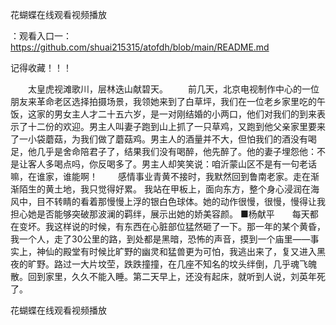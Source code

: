 花蝴蝶在线观看视频播放

：观看入口一：https://github.com/shuai215315/atofdh/blob/main/README.md


记得收藏！！！



　　太皇虎视滩歌川，层林迭山献碧天。
　　前几天，北京电视制作中心的一位朋友来革命老区选择拍摄场景，我领她来到了白草坪，我们在一位老乡家里吃的午饭，这家的男女主人才二十五六岁，是一对刚结婚的小两口，他们对我们的到来表示了十二份的欢迎。男主人叫妻子跑到山上抓了一只草鸡，又跑到他父亲家里要来了一小袋蘑菇，为我们做了蘑菇鸡。男主人的酒量并不大，但怕我们的酒没有喝足，他几乎是舍命陪君子了，结果我们没有喝醉，他先醉了。他的妻子埋怨他：不是让客人多喝点吗，你反喝多了。男主人却笑笑说：咱沂蒙山区不是有一句老话嘛，在谁家，谁能啊！
　　感情事业青黄不接时，我默然回到鲁南老家。走在渐渐陌生的黄土地，我只觉得好累。
我站在甲板上，面向东方，整个身心浸润在海风中，目不转睛的看着那慢慢上浮的银白色球体。她的动作很慢，很慢，慢得让我担心她是否能够突破那波澜的羁绊，展示出她的娇美容颜。
■杨献平　　每天都在变坏。我这样说的时候，有东西在心脏部位猛然砸了一下。那一年的某个黄昏，我一个人，走了30公里的路，到处都是黑暗，恐怖的声音，摸到一个庙里——事实上，神仙的殿堂有时候比旷野的幽灵和猛兽更为可怕，我逃出来了，复又进入黑夜的旷野。路过一大片坟茔，跌跌撞撞，在几座不知名的坟头绊倒，几乎魂飞魄散。回到家里，久久不能入睡。第二天早上，还没有起床，就听到人说，刘英年死了。







花蝴蝶在线观看视频播放
